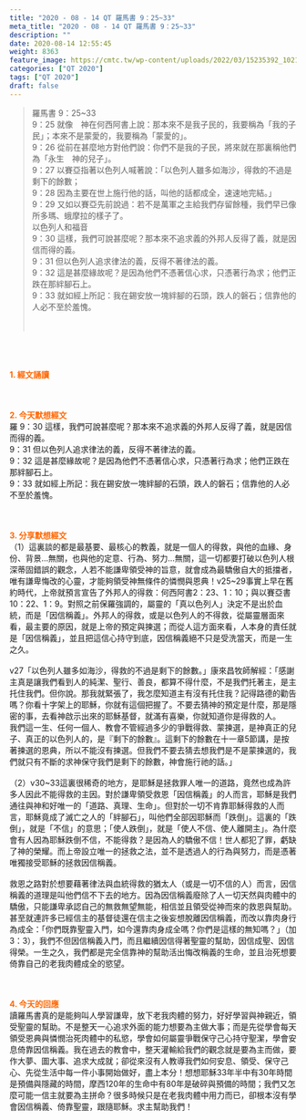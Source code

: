 ```yaml
---
title: "2020 - 08 - 14 QT 羅馬書 9：25~33"
meta_title: "2020 - 08 - 14 QT 羅馬書 9：25~33"
description: ""
date: 2020-08-14 12:55:45
weight: 8363
feature_image: https://cmtc.tw/wp-content/uploads/2022/03/15235392_10211799862337740_180693556567566654_o-1.webp
categories: ["QT 2020"]
tags: ["QT 2020"]
draft: false
---
```


<blockquote>羅馬書 9：25~33<br />
9：25 就像　神在何西阿書上說：那本來不是我子民的，我要稱為「我的子民」；本來不是蒙愛的，我要稱為「蒙愛的」。<br />
9：26 從前在甚麼地方對他們說：你們不是我的子民，將來就在那裏稱他們為「永生　神的兒子」。<br />
9：27 以賽亞指著以色列人喊著說：「以色列人雖多如海沙，得救的不過是剩下的餘數；<br />
9：28 因為主要在世上施行他的話，叫他的話都成全，速速地完結。」<br />
9：29 又如以賽亞先前說過：若不是萬軍之主給我們存留餘種，我們早已像所多瑪、蛾摩拉的樣子了。<br />
以色列人和福音<br />
9：30 這樣，我們可說甚麼呢？那本來不追求義的外邦人反得了義，就是因信而得的義。<br />
9：31 但以色列人追求律法的義，反得不著律法的義。<br />
9：32 這是甚麼緣故呢？是因為他們不憑著信心求，只憑著行為求；他們正跌在那絆腳石上。<br />
9：33 就如經上所記：我在錫安放一塊絆腳的石頭，跌人的磐石；信靠他的人必不至於羞愧。<br />
<br />
&nbsp;</blockquote><br />
&nbsp;<br />
<br />
<span style="color: #ff6600;"><strong>1. </strong><strong>經文誦讀</strong></span><br />
<br />
<span style="color: #ff6600;"><strong> </strong></span><br />
<br />
<span style="color: #ff6600;"><strong>2. 今天默想</strong><strong>經文<br />
</strong></span>羅 9：30 這樣，我們可說甚麼呢？那本來不追求義的外邦人反得了義，就是因信而得的義。<br />
9：31 但以色列人追求律法的義，反得不著律法的義。<br />
9：32 這是甚麼緣故呢？是因為他們不憑著信心求，只憑著行為求；他們正跌在那絆腳石上。<br />
9：33 就如經上所記：我在錫安放一塊絆腳的石頭，跌人的磐石；信靠他的人必不至於羞愧。<br />
<br />
&nbsp;<br />
<br />
<span style="color: #ff6600;"><strong>3. 分享默想經文<br />
</strong></span>（1）這裏談的都是最基要、最核心的教義，就是一個人的得救，與他的血緣、身份、背景…無關，也與他的定意、行為、努力…無關，這一切都要打破以色列人根深蒂固錯誤的觀念，人若不能謙卑領受神的旨意，就會成為最驕傲自大的抵擋者，唯有謙卑悔改的心靈，才能夠領受神無條件的憐憫與恩典！v25~29事實上早在舊約時代，上帝就預言宣告了外邦人的得救：何西阿書2：23、1：10；與以賽亞書10：22、1：9。對照之前保羅強調的，屬靈的「真以色列人」決定不是出於血統，而是「因信稱義」。外邦人的得救，或是以色列人的不得救，從屬靈層面來看，最主要的原因，就是上帝的預定與揀選；而從人這方面來看，人本身的責任就是「因信稱義」，並且把這信心持守到底，因信稱義絕不只是受洗當天，而是一生之久。<br />
<br />
v27「以色列人雖多如海沙，得救的不過是剩下的餘數。」康來昌牧師解經：「感謝主真是讓我們看到人的純潔、聖行、善良，都算不得什麼，不是我們托著主，是主托住我們。但你說。那我就緊張了，我怎麼知道主有沒有托住我？記得路德的勸告嗎？你看十字架上的耶穌，你就有這個把握了。不要去猜神的預定是什麼，那是隱密的事，去看神啟示出來的耶穌基督，就滿有喜樂，你就知道你是得救的人。<br />
我們這一生、任何一個人、教會不管經過多少的爭戰得救、蒙揀選，是神真正的兒子、真正的以色列人的，是『剩下的餘數』。這剩下的餘數在十一章5節講，是按著揀選的恩典，所以不能沒有揀選。但我們不要去猜去想我們是不是蒙揀選的，我們就只有不斷的求神保守我們是剩下的餘數，神會施行祂的話。」<br />
<br />
（2）v30~33這裏很稀奇的地方，是耶穌是拯救罪人唯一的道路，竟然也成為許多人因此不能得救的主因。對於謙卑領受救恩「因信稱義」的人而言，耶穌是我們通往與神和好唯一的「道路、真理、生命」。但對於一切不肯靠耶穌得救的人而言，耶穌竟成了滅亡之人的「絆腳石」，叫他們全部因耶穌而「跌倒」。這裏的「跌倒」，就是「不信」的意思；「使人跌倒」，就是「使人不信、使人離開主」。為什麼會有人因為耶穌跌倒不信，不能得救？是因為人的驕傲不信！世人都犯了罪，虧缺了神的榮耀。而上帝設立唯一的拯救之法，並不是透過人的行為與努力，而是憑著唯獨接受耶穌的拯救因信稱義。<br />
<br />
救恩之路對於想要藉著律法與血統得救的猶太人（或是一切不信的人）而言，因信稱義的道理是叫他們信不下去的地方。因為因信稱義廢除了人一切天然與肉體中的驕傲，只能謙卑承認自己的無救無望無能，相信並且領受從神而來的救恩與幫助。甚至就連許多已經信主的基督徒還在信主之後妄想脫離因信稱義，而改以靠肉身行為成全：「你們既靠聖靈入門，如今還靠肉身成全嗎？你們是這樣的無知嗎？」（加3：3），我們不但因信稱義入門，而且繼續因信得著聖靈的幫助，因信成聖、因信得榮。一生之久，我們都是完全信靠神的幫助活出悔改稱義的生命，並且治死想要倚靠自己的老我肉體成全的慾望。<br />
<br />
&nbsp;<br />
<br />
<span style="color: #ff6600;"><strong>4. 今天的回應<br />
</strong></span>讀羅馬書真的是能夠叫人學習謙卑，放下老我肉體的努力，好好學習與神親近，領受聖靈的幫助。不是整天一心追求外面的能力想要為主做大事；而是先從學會每天領受恩典與憐憫治死肉體中的私慾，學會如何屬靈爭戰保守己心持守聖潔，學會安息倚靠因信稱義。我在過去的教會中，整天灌輸給我們的觀念就是要為主而做，要作大夢、圖大事、追求大成就；卻從來沒有人教導我們如何安息、領受、保守己心、先從生活中每一件小事開始做好，盡上本分！想想耶穌33年半中有30年時間是預備與隱藏的時間，摩西120年的生命中有80年是破碎與預備的時間；我們又怎麼可能一信主就要為主拼命？很多時候只是在老我肉體中用力而已，卻根本沒有學會因信稱義、倚靠聖靈，跟隨耶穌。求主幫助我們！<br />
<br />
&nbsp;
        